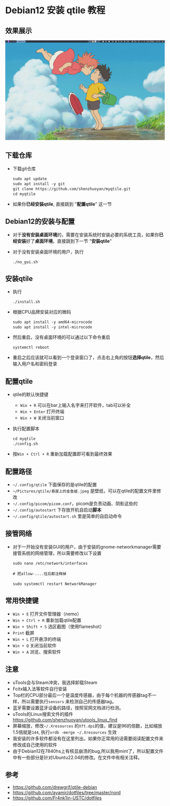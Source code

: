 # Debian12 安装 qtile 教程

## 效果展示

![2023-11-25_18-07.png](./assets/2023-11-25_18-07.png)

## 下载仓库

- 下载git仓库

  ```shell
  sudo apt update
  sudo apt install -y git
  git clone https://github.com/shenzhuoyan/myqtile.git
  cd myqtile
  ```

- 如果你**已经安装qtile**, 直接跳到 "**配置qtile**" 这一节

## Debian12的安装与配置

- 对于**没有安装桌面环境**的，需要在安装系统时安装必要的系统工具，如果你**已经安装**好了**桌面环境**，直接跳到下一节 "**安装qtile**"

- 对于没有安装桌面环境的用户，执行

  ```shell
  ./no_gui.sh
  ```

## 安装qtile

- 执行

  ```shell
  ./install.sh
  ```

- 根据CPU品牌安装对应的微码

  ```shell
  sudo apt install -y amd64-microcode
  sudo apt install -y intel-microcode
  ```

- 然后重启，没有桌面环境的可以通过以下命令重启

  ```shell
  systemctl reboot
  ```

- 重启之后应该就可以看到一个登录窗口了，点击右上角的按钮**选择qtile**，然后输入用户名和密码登录

## 配置qtile

- qtile的默认快捷键

  - `Win + R` 可以在bar上输入名字来打开软件，tab可以补全
  - `Win + Enter` 打开终端
  - `Win + W` 关闭当前窗口

- 执行配置脚本

  ```shell
  cd myqtile
  ./config.sh
  ```

- 按`Win + Ctrl + R` 重新加载配置即可看到最终效果

## 配置路径

- `~/.config/qtile` 下面保存的是qtile的配置
- `~/Pictures/qtile/悬崖上的金鱼姬.jpeg` 是壁纸，可以在qtile的配置文件里修改
- `~/.config/picom/picom.conf`，picom是负责动画、阴影这些的
- `~/.config/autostart` 下存放开机自启动**脚本**
- `~/.config/qtile/autostart.sh` 里是简单的自启动命令

## 接管网络

- 对于一开始没有安装GUI的用户，由于安装的gnome-networkmanager需要接管系统的网络管理，所以需要修改以下设置

  ```shell
  sudo nano /etc/network/interfaces
  
  # 把allow-....往后都注释掉
  
  sudo systemctl restart NetworkManager
  ```

## 常用快捷键

- `Win + E` 打开文件管理器（nemo）
- `Win + Ctrl + R` 重新加载qtile配置
- `Win + Shift + S` 选区截图（使用flameshot）
- `Print` 截屏
- `Win + L` 打开悬浮的终端
- `Win + Q` 关闭当前软件
- `Win + A` 浏览、搜索软件

 ## 注意

- uTools会与Steam冲突，我选择卸载Steam
- Fcitx输入法等软件自行安装
- Top栏的CPU部分最后一个是温度传感器，由于每个机器的传感器tag不一样，所以需要执行`sensors` 来检测自己的传感器tag。
- 蓝牙需要设置蓝牙设备的路径，按照官网文档进行检测。
- uTools的Linux搜索文件的插件 https://github.com/shenzhuoyan/utools_linux_find
- 屏幕缩放，修改`~/.Xresources` 的`Xft.dpi`的值，建议是96的倍数，比如缩放1.5倍就是`144`, 执行`xrdb -merge ~/.Xresources` 生效
- 我安装的许多软件都没有在这里列出，如果你正常用的话需要阅读配置文件来修改成自己使用的软件
- 由于Debian12在7840hs上有核显崩溃的bug,所以我用mint了，所以配置文件中有一些部分是针对Ubuntu22.04的修改。在文件中有相关注释。

## 参考

- https://github.com/drewgrif/qtile-debian
- https://github.com/ayamir/dotfiles/tree/master/nord
- https://github.com/Fr4nk1in-USTC/dotfiles
